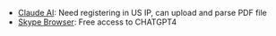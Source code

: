
- [Claude AI](https://claude.ai/chats): Need registering in US IP, can upload and parse PDF file
- [Skype Browser](https://web.skype.com/): Free access to CHATGPT4
